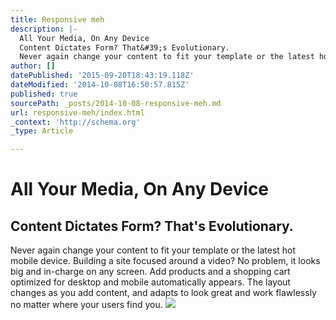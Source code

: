 ```yaml
---
title: Responsive meh
description: |-
  All Your Media, On Any Device
  Content Dictates Form? That&#39;s Evolutionary.
  Never again change your content to fit your template or the latest hot mobile devi
author: []
datePublished: '2015-09-20T18:43:19.118Z'
dateModified: '2014-10-08T16:50:57.815Z'
published: true
sourcePath: _posts/2014-10-08-responsive-meh.md
url: responsive-meh/index.html
_context: 'http://schema.org'
_type: Article

---
```

# All Your Media, On Any Device

## Content Dictates Form? That's Evolutionary.

Never again change your content to fit your template or the latest hot mobile device. Building a site focused around a video? No problem, it looks big and in-charge on any screen. Add products and a shopping cart optimized for desktop and mobile automatically appears. The layout changes as you add content, and adapts to look great and work flawlessly no matter where your users find you.
![](https://s3-us-west-2.amazonaws.com/cdn.thegrid.io/posts/Page-Setp.gif)